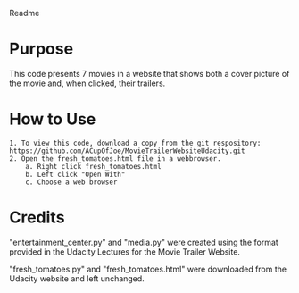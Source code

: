 Readme


# Purpose
This code presents 7 movies in a website that shows both a cover picture of the movie and, when clicked, their trailers.

# How to Use
	1. To view this code, download a copy from the git respository: https://github.com/ACupOfJoe/MovieTrailerWebsiteUdacity.git
	2. Open the fresh_tomatoes.html file in a webbrowser.
		a. Right click fresh_tomatoes.html
		b. Left click "Open With"
		c. Choose a web browser 

# Credits 
"entertainment_center.py" and "media.py" were created using the format provided in the Udacity Lectures for the Movie Trailer Website.

"fresh_tomatoes.py" and "fresh_tomatoes.html" were downloaded from the Udacity website and left unchanged. 







